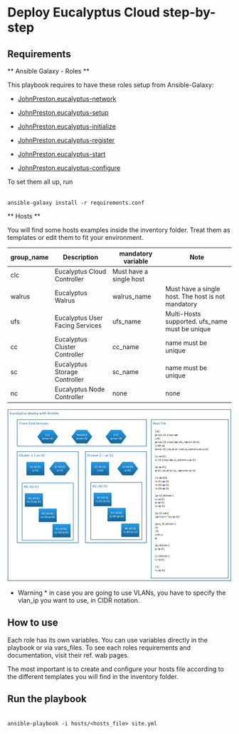 Deploy Eucalyptus Cloud step-by-step
=====================================

Requirements
-------------

** Ansible Galaxy - Roles **

This playbook requires to have these roles setup from Ansible-Galaxy:

- [JohnPreston.eucalyptus-network](https://github.com/JohnPreston/eucalyptus-network)

- [JohnPreston.eucalyptus-setup](https://github.com/JohnPreston/eucalyptus-network)

- [JohnPreston.eucalyptus-initialize](https://github.com/JohnPreston/eucalyptus-network)

- [JohnPreston.eucalyptus-register](https://github.com/JohnPreston/eucalyptus-network)

- [JohnPreston.eucalyptus-start](https://github.com/JohnPreston/eucalyptus-network)

- [JohnPreston.eucalyptus-configure](https://github.com/JohnPreston/eucalyptus-network)

To set them all up, run

```

ansible-galaxy install -r requirements.conf

```

** Hosts **

You will find some hosts examples inside the inventory folder. Treat them as templates or edit them to fit your environment.

| group_name | Description | mandatory variable | Note
|--- |--- |--- |---
| clc | Eucalyptus Cloud Controller | Must have a single host
| walrus | Eucalyptus Walrus | walrus_name | Must have a single host. The host is not mandatory
| ufs | Eucalyptus User Facing Services | ufs_name | Multi-Hosts supported. ufs_name must be unique
| cc | Eucalyptus Cluster Controller | cc_name | name must be unique
| sc | Eucalyptus Storage Controller | sc_name | name must be unique
| nc | Eucalyptus Node Controller | none | none


![Hosts file explanation](/playbook-demo.png?raw=true "Host deployment")


* Warning * in case you are going to use VLANs, you have to specify the vlan_ip you want to use, in CIDR notation.


How to use
----------

Each role has its own variables. You can use variables directly in the playbook or via vars_files.
To see each roles requirements and documentation, visit their ref. wab pages.

The most important is to create and configure your hosts file according to the different templates you will find in the inventory folder.


Run the playbook
----------------

```

ansible-playbook -i hosts/<hosts_file> site.yml

```


